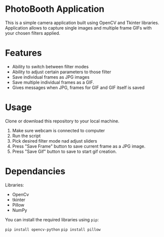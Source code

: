 # PhotoBooth Application

This is a simple camera application built using OpenCV and Tkinter libraries. Application allows to capture single images and multiple frame GIFs with your chosen filters applied.

# Features

- Ability to switch between filter modes
- Ability to adjust  certain parameters to those filter
- Save individual frames as JPG images
- Save multiple individual frames as a GIF.
- Gives messages when JPG, frames for GIF and GIF itself is saved

# Usage

Clone or download this repository to your local machine.

1. Make sure webcam is connected to computer
2. Run the script
3. Pick desired filter mode nad adjust sliders
4. Press "Save Frame" button to save current frame as a JPG image.
5. Press "Save Gif" button to save to start gif creation.

# Dependancies

Libraries:
- OpenCv
- tkinter
- Pillow
- NumPy

You can install the required libraries using `pip`:

`pip install opencv-python`
`pip install pillow`